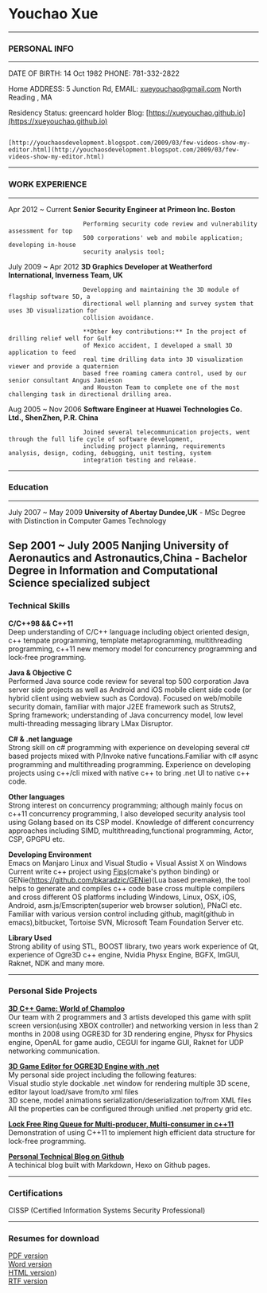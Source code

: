 Youchao Xue
============
----

### PERSONAL INFO  

-----------------------------------                     ---------------------------------------------------------------------
DATE OF BIRTH: 14 Oct 1982                                                                                PHONE: 781-332-2822

Home ADDRESS: 5 Junction Rd,                                                                      EMAIL: xueyouchao@gmail.com
 North Reading , MA             
 
Residency Status: greencard holder                         Blog: [https://xueyouchao.github.io](https://xueyouchao.github.io)

                                                                 [http://youchaosdevelopment.blogspot.com/2009/03/few-videos-show-my-editor.html](http://youchaosdevelopment.blogspot.com/2009/03/few-videos-show-my-editor.html)  
-----------------------------------------------------------------------------------------------------------------------------


### WORK EXPERIENCE
   
----------------------   ---------------------------------------------------------------------
Apr 2012 ~ Current       **Senior Security Engineer at Primeon Inc. Boston**  

                         Performing security code review and vulnerability assessment for top  
                         500 corporations' web and mobile application; developing in-house  
                         security analysis tool; 

July 2009 ~ Apr 2012     **3D Graphics Developer at Weatherford International, Inverness Team, UK**  

                         Developping and maintaining the 3D module of flagship software 5D, a 
                         directional well planning and survey system that uses 3D visualization for
                         collision avoidance.  
                         
                         **Other key contributions:** In the project of drilling relief well for Gulf 
                         of Mexico accident, I developed a small 3D application to feed       
                         real time drilling data into 3D visualization viewer and provide a quaternion    
                         based free roaming camera control, used by our senior consultant Angus Jamieson
                         and Houston Team to complete one of the most challenging task in directional drilling area.
                         
Aug 2005 ~ Nov 2006      **Software Engineer at Huawei Technologies Co. Ltd., ShenZhen, P.R. China**  

                         Joined several telecommunication projects, went through the full life cycle of software development,
                         including project planning, requirements analysis, design, coding, debugging, unit testing, system 
                         integration testing and release.  
----------------------------------------------------------------------------------------------

### Education 

----------------------   ---------------------------------------------------------------------
July 2007 ~ May 2009     **University of Abertay Dundee,UK** - MSc Degree with Distinction in Computer 
                          Games Technology  


Sep 2001 ~ July 2005     **Nanjing University of Aeronautics and Astronautics,China** - Bachelor Degree in 
                         Information and Computational Science specialized subject  
----------------------------------------------------------------------------------------------

### Technical Skills
**C/C++98 && C++11**   
    Deep understanding of C/C++ language including object oriented design,
    c++ tempate programming, template metaprogramming, multithreading programming,
    c++11 new memory model for concurrency programming and lock-free programming.

**Java & Objective C**  
    Performed Java source code review for several top 500 corporation Java server side projects as well as
    Android and iOS mobile client side code (or hybrid client using webview such as Cordova). Focused on web/mobile 
    security domain, familiar with major J2EE framework such as Struts2, Spring framework; understanding of Java concurrency
    model, low level multi-threading messaging library LMax Disruptor.

**C# & .net language**  
    Strong skill on c# programming with experience on developing several c# based projects mixed with P/Invoke native
    funcations.Familiar with c# async programming and multithreading programming. Experience on developing projects 
    using c++/cli mixed with native c++ to bring .net UI to native c++ code.

**Other languages**  
    Strong interest on concurrency programming; although mainly focus on c++11 concurrency programming, I
    also developed security analysis tool using Golang based on its CSP model. Knowledge of 
    different concurrency approaches including SIMD, multithreading,functional programming, Actor, CSP, GPGPU etc.
    
**Developing Environment**  
    Emacs on Manjaro Linux and Visual Studio + Visual Assist X on Windows
    Current write c++ project using [Fips](http://floooh.github.io/fips/getstarted.html)(cmake's python binding)
    or GENie(https://github.com/bkaradzic/GENie)(Lua based premake), the tool helps to generate and compiles c++ 
    code base cross multiple compilers and cross different OS platforms including Windows, Linux, OSX, iOS, Android,
    asm.js/Emscripten(superior web browser solution), PNaCl etc. Familiar with various version control including
    github, magit(github in emacs),bitbucket, Tortoise SVN, Microsoft Team Foundation Server etc.
    
**Library Used**  
    Strong ability of using STL, BOOST library, two years work experience of Qt, experience
    of Ogre3D c++ engine, Nvidia Physx Engine, BGFX, ImGUI, Raknet, NDK and many more.
    
---------------------------------------------------------------------------------------------------------------------    

### Personal Side Projects

[**3D C++ Game: World of Champloo**](http://youchaosdevelopment.blogspot.com/2009/02/world-of-champloo.html)  
Our team with 2 programmers and 3 artists developed this game with split screen version(using XBOX controller) and networking
version in less than 2 months in 2008 using OGRE3D for 3D rendering engine, Physx for Physics engine, OpenAL for game audio, CEGUI 
for ingame GUI, Raknet for UDP networking communication.


[**3D Game Editor for OGRE3D Engine with .net**](http://youchaosdevelopment.blogspot.com/2009/03/few-videos-show-my-editor.html)  
My personal side project including the following features:  
Visual studio style dockable .net window for rendering multiple 3D scene, editor layout load/save from/to xml files  
3D scene, model animations serialization/deserialization to/from XML files  
All the properties can be configured through unified .net property grid etc.  

[**Lock Free Ring Queue for Multi-producer, Multi-consumer in c++11**](https://xueyouchao.github.io/2017/02/26/Lock-Free-Ring-Queue-for-Multi-producer-and-Multi-consumer/)  
Demonstration of using C++11 to implement high efficient data structure for lock-free programming.

[**Personal Technical Blog on Github**](https://xueyouchao.github.io/)  
A techinical blog built with Markdown, Hexo on Github pages.  

---------------------------------------------------------------------------------------------------

### Certifications  
CISSP (Certified Information Systems Security Professional)  

-----------------------------------------------------------------------------------------------------
### Resumes for download  
[PDF version](https://xueyouchao.github.io/about/resume.pdf)  
[Word version](https://xueyouchao.github.io/about/resume.docx)  
[HTML version](https://xueyouchao.github.io/about/resume.html))  
[RTF version](https://xueyouchao.github.io/about/resume.rtf)  


